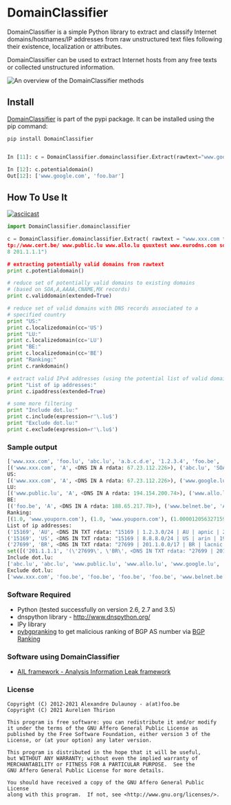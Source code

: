 DomainClassifier
================

DomainClassifier is a simple Python library to extract and classify Internet domains/hostnames/IP addresses from raw unstructured text files following their existence, localization or attributes.

DomainClassifier can be used to extract Internet hosts from any free texts or collected unstructured information.

![An overview of the DomainClassifier methods](https://raw.github.com/adulau/DomainClassifier/master/doc/domainclassifier-flow.png)

Install
-------

[DomainClassifier](https://pypi.python.org/pypi/DomainClassifier/) is part of the pypi package. It can be installed using the pip command:

`pip install DomainClassifier`

```python

In [11]: c = DomainClassifier.domainclassifier.Extract(rawtext="www.google.com foo.bar ppp.ppp")

In [12]: c.potentialdomain()
Out[12]: ['www.google.com', 'foo.bar']
```

How To Use It
-------------

[![asciicast](https://asciinema.org/a/c039VES8Ksi9pWbii5F8FqeA6.svg)](https://asciinema.org/a/c039VES8Ksi9pWbii5F8FqeA6)


```python
import DomainClassifier.domainclassifier

c = DomainClassifier.domainclassifier.Extract( rawtext = "www.xxx.com this is a text with a domain called test@foo.lu another test abc.lu something a.b.c.d.e end of 1.2.3.4 foo.be www.belnet.be ht
tp://www.cert.be/ www.public.lu www.allo.lu quuxtest www.eurodns.com something-broken-www.google.com www.google.lu trailing test www.facebook.com www.nic.ru www.youporn.com 8.8.8.
8 201.1.1.1")

# extracting potentially valid domains from rawtext
print c.potentialdomain()

# reduce set of potentially valid domains to existing domains
# (based on SOA,A,AAAA,CNAME,MX records)
print c.validdomain(extended=True)

# reduce set of valid domains with DNS records associated to a
# specified country
print "US:"
print c.localizedomain(cc='US')
print "LU:"
print c.localizedomain(cc='LU')
print "BE:"
print c.localizedomain(cc='BE')
print "Ranking:"
print c.rankdomain()

# extract valid IPv4 addresses (using the potential list of valid domains)
print "List of ip addresses:"
print c.ipaddress(extended=True)

# some more filtering
print "Include dot.lu:"
print c.include(expression=r'\.lu$')
print "Exclude dot.lu:"
print c.exclude(expression=r'\.lu$')
```

### Sample output

```python
['www.xxx.com', 'foo.lu', 'abc.lu', 'a.b.c.d.e', '1.2.3.4', 'foo.be', 'www.belnet.be', 'www.cert.be', 'www.public.lu', 'www.allo.lu', 'www.eurodns.com', 'something-broken-www.google.com', 'www.google.lu', 'www.facebook.com', 'www.nic.ru', 'www.youporn.com', '8.8.8.8', '201.1.1.1']
[('www.xxx.com', 'A', <DNS IN A rdata: 67.23.112.226>), ('abc.lu', 'SOA', <DNS IN SOA rdata: neptun.vo.lu. Administrator.vo.lu. 2006063001 86400 7200 2419200 3600>), ('abc.lu', 'MX', <DNS IN MX rdata: 10 proteus.vo.lu.>), ('foo.be', 'A', <DNS IN A rdata: 188.65.217.78>), ('foo.be', 'AAAA', <DNS IN AAAA rdata: 2001:6f8:202:2df::2>), ('foo.be', 'SOA', <DNS IN SOA rdata: ka.quuxlabs.com. adulau.foo.be. 2010121901 21600 3600 604800 86400>), ('foo.be', 'MX', <DNS IN MX rdata: 10 mail.foo.be.>), ('www.belnet.be', 'A', <DNS IN A rdata: 193.190.130.15>), ('www.belnet.be', 'AAAA', <DNS IN AAAA rdata: 2001:6a8:3c80:8300::15>), ('www.belnet.be', 'CNAME', <DNS IN CNAME rdata: fiorano.belnet.be.>), ('www.cert.be', 'A', <DNS IN A rdata: 193.190.198.61>), ('www.cert.be', 'AAAA', <DNS IN AAAA rdata: 2001:6a8:3c80::61>), ('www.cert.be', 'SOA', <DNS IN SOA rdata: ns.belnet.be. hostmaster.belnet.be. 2013053039 360 180 1209600 3600>), ('www.cert.be', 'MX', <DNS IN MX rdata: 10 asp-mxa.belnet.be.>), ('www.cert.be', 'CNAME', <DNS IN CNAME rdata: cert.be.>), ('www.public.lu', 'A', <DNS IN A rdata: 194.154.200.74>), ('www.allo.lu', 'A', <DNS IN A rdata: 80.90.47.69>), ('www.eurodns.com', 'A', <DNS IN A rdata: 80.92.65.165>), ('www.google.lu', 'A', <DNS IN A rdata: 173.194.66.94>), ('www.google.lu', 'AAAA', <DNS IN AAAA rdata: 2a00:1450:400c:c03::5e>), ('www.facebook.com', 'A', <DNS IN A rdata: 31.13.64.1>), ('www.facebook.com', 'AAAA', <DNS IN AAAA rdata: 2a03:2880:10:8f07:face:b00c::1>), ('www.facebook.com', 'MX', <DNS IN MX rdata: 10 msgin.t.facebook.com.>), ('www.facebook.com', 'CNAME', <DNS IN CNAME rdata: star.c10r.facebook.com.>), ('www.nic.ru', 'A', <DNS IN A rdata: 194.85.61.42>), ('www.nic.ru', 'MX', <DNS IN MX rdata: 0 nomail.nic.ru.>), ('www.youporn.com', 'A', <DNS IN A rdata: 31.192.116.24>), ('www.youporn.com', 'SOA', <DNS IN SOA rdata: pdns1.ultradns.net. dns.manwin.com. 2012041840 86400 86400 86400 86400>), ('www.youporn.com', 'MX', <DNS IN MX rdata: 20 smtp-scan01.mx.reflected.net.>), ('www.youporn.com', 'CNAME', <DNS IN CNAME rdata: youporn.com.>)]
US:
[('www.xxx.com', 'A', <DNS IN A rdata: 67.23.112.226>), ('www.google.lu', 'A', <DNS IN A rdata: 173.194.66.94>)]
LU:
[('www.public.lu', 'A', <DNS IN A rdata: 194.154.200.74>), ('www.allo.lu', 'A', <DNS IN A rdata: 80.90.47.69>), ('www.eurodns.com', 'A', <DNS IN A rdata: 80.92.65.165>)]
BE:
[('foo.be', 'A', <DNS IN A rdata: 188.65.217.78>), ('www.belnet.be', 'A', <DNS IN A rdata: 193.190.130.15>), ('www.belnet.be', 'CNAME', <DNS IN CNAME rdata: fiorano.belnet.be.>), ('www.cert.be', 'A', <DNS IN A rdata: 193.190.198.61>), ('www.cert.be', 'CNAME', <DNS IN CNAME rdata: cert.be.>)]
Ranking:
[(1.0, 'www.youporn.com'), (1.0, 'www.youporn.com'), (1.0000120563271599, 'www.belnet.be'), (1.0000120563271599, 'www.belnet.be'), (1.0000120563271599, 'www.cert.be'), (1.0000120563271599, 'www.cert.be'), (1.0000372023809501, 'foo.be'), (1.0001395089285701, 'www.public.lu'), (1.00015419407895, 'www.allo.lu'), (1.0003662109375, 'www.eurodns.com'), (1.0004111842105301, 'www.xxx.com'), (1.0005944293478299, 'www.nic.ru'), (1.0024646577381, 'www.facebook.com'), (1.0024646577381, 'www.facebook.com'), (1.002635288165, 'www.google.lu')]
List of ip addresses:
('15169', 'AU', <DNS IN TXT rdata: "15169 | 1.2.3.0/24 | AU | apnic | 2011-08-11">)
('15169', 'US', <DNS IN TXT rdata: "15169 | 8.8.8.0/24 | US | arin | 1992-12-01">)
('27699', 'BR', <DNS IN TXT rdata: "27699 | 201.1.0.0/17 | BR | lacnic | 2003-12-08">)
set([('201.1.1.1', '(\'27699\', \'BR\', <DNS IN TXT rdata: "27699 | 201.1.0.0/17 | BR | lacnic | 2003-12-08">)'), ('8.8.8.8', '(\'15169\', \'US\', <DNS IN TXT rdata: "15169 | 8.8.8.0/24 | US | arin | 1992-12-01">)'), ('1.2.3.4', '(\'15169\', \'AU\', <DNS IN TXT rdata: "15169 | 1.2.3.0/24 | AU | apnic | 2011-08-11">)')])
Include dot.lu:
['abc.lu', 'abc.lu', 'www.public.lu', 'www.allo.lu', 'www.google.lu', 'www.google.lu']
Exclude dot.lu:
['www.xxx.com', 'foo.be', 'foo.be', 'foo.be', 'foo.be', 'www.belnet.be', 'www.belnet.be', 'www.belnet.be', 'www.cert.be', 'www.cert.be', 'www.cert.be', 'www.cert.be', 'www.cert.be', 'www.eurodns.com', 'www.facebook.com', 'www.facebook.com', 'www.facebook.com', 'www.facebook.com', 'www.nic.ru', 'www.nic.ru', 'www.youporn.com', 'www.youporn.com', 'www.youporn.com', 'www.youporn.com']
```

### Software Required

* Python (tested successfully on version 2.6, 2.7 and 3.5)
* dnspython library - http://www.dnspython.org/
* IPy library
* [pybgpranking](https://github.com/D4-project/BGP-Ranking/tree/master/client) to get malicious ranking of BGP AS number via [BGP Ranking](https://github.com/D4-project/BGP-Ranking)

### Software using DomainClassifier

* [AIL framework - Analysis Information Leak framework](https://github.com/ail-project/ail-framework)

### License

~~~~
Copyright (C) 2012-2021 Alexandre Dulaunoy - a(at)foo.be
Copyright (C) 2021 Aurelien Thirion

This program is free software: you can redistribute it and/or modify
it under the terms of the GNU Affero General Public License as
published by the Free Software Foundation, either version 3 of the
License, or (at your option) any later version.

This program is distributed in the hope that it will be useful,
but WITHOUT ANY WARRANTY; without even the implied warranty of
MERCHANTABILITY or FITNESS FOR A PARTICULAR PURPOSE.  See the
GNU Affero General Public License for more details.

You should have received a copy of the GNU Affero General Public License
along with this program.  If not, see <http://www.gnu.org/licenses/>.
~~~~
